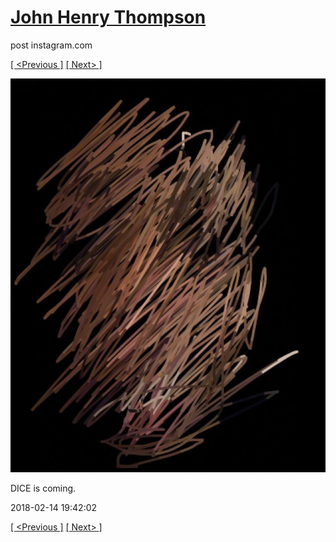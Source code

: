 # [John Henry Thompson](../README.md)
post instagram.com

[[ <Previous ]](2018-02-14-1.md) [[ Next> ]](2018-02-13-1.md)

[![](../media/2018-02-14/DICE-is-coming.jpg)](../README.md)

DICE is coming.

2018-02-14 19:42:02

[[ <Previous ]](2018-02-14-1.md) [[ Next> ]](2018-02-13-1.md)